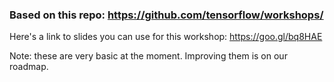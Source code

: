 ### Based on this repo:  https://github.com/tensorflow/workshops/

Here's a link to slides you can use for this workshop: https://goo.gl/bq8HAE 

Note: these are very basic at the moment. Improving them is on our roadmap.
